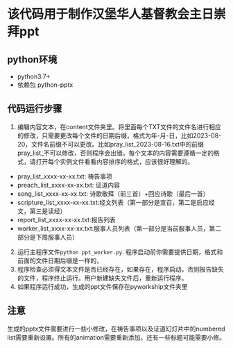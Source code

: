 # 该代码用于制作汉堡华人基督教会主日崇拜ppt
## python环境
- python3.7+
- 依赖包 python-pptx
## 代码运行步骤
1. 编辑内容文本，在content文件夹里。将里面每个TXT文件的文件名进行相应的修改，只需要更改每个文件的日期后缀，格式为年-月-日，比如2023-08-20，文件名前缀不可以更改。比如pray_list_2023-08-16.txt中的前缀pray_list_不可以修改，否则程序会出错。每个文本的内容需要遵循一定的格式，请打开每个实例文件看看内容排序的格式，应该很好理解的。
- pray_list_xxxx-xx-xx.txt: 祷告事项
- preach_list_xxxx-xx-xx.txt: 证道内容
- song_list_xxxx-xx-xx.txt: 诗歌敬拜（前三首）+回应诗歌（最后一首）
- scripture_list_xxxx-xx-xx.txt:经文列表（第一部分是宣召，第二是启应经文，第三是读经）
- report_list_xxxx-xx-xx.txt:报告列表
- worker_list_xxxx-xx-xx.txt:服事人员列表（第一部分是当前服事人员，第二部分是下周服事人员）
2. 运行主程序文件`python ppt_worker.py`. 程序启动前你需要提供日期，格式和前面的文件日期后缀是一样的，
3. 程序检查必须得文本文件是否已经存在，如果存在，程序启动，否则报告缺失的文件，程序终止运行。用户新建缺失文件后，重新运行程序。
3. 如果程序运行成功，生成的ppt文件保存在pyworkship文件夹里
## 注意
生成的pptx文件需要进行一些小修改，在祷告事项以及证道幻灯片中的numbered list需要重新设置。所有的animation需要重新添加。还有一些标题可能需要小修。
